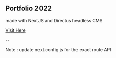## Portfolio 2022

made with NextJS and Directus headless CMS

[Visit Here](https://www.darioworld.com)

--

Note : update next.config.js for the exact route API
